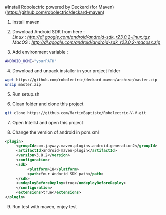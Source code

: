 #Install Robolectric powered by Deckard (for Maven) (https://github.com/robolectric/deckard-maven)

1) Install maven

2) Download Android SDK from here :  
*Linux : http://dl.google.com/android/android-sdk_r23.0.2-linux.tgz*  
*MacOS : http://dl.google.com/android/android-sdk_r23.0.2-macosx.zip*

3) Add environment variable :
```bash
ANDROID_HOME="yourPATH"
```

4) Download and unpack installer in your project folder
```bash
wget https://github.com/robolectric/deckard-maven/archive/master.zip
unzip master.zip
```

5) Run setup.sh

6) Clean folder and clone this project
```bash
git clone https://github.com/MartinBaptiste/Robolectric-V-V.git
```

7) Open IntelliJ and open this project

8) Change the version of android in pom.xml
```xml
<plugin>
     <groupId>com.jayway.maven.plugins.android.generation2</groupId>
     <artifactId>android-maven-plugin</artifactId>
     <version>3.8.2</version>
     <configuration>
     <sdk>
          <platform>18</platform>
          <path>Your Andorid SDK path</path>
     </sdk>
     <undeployBeforeDeploy>true</undeployBeforeDeploy>
     </configuration>
     <extensions>true</extensions>
</plugin>
```

9) Run test with maven, enjoy test

